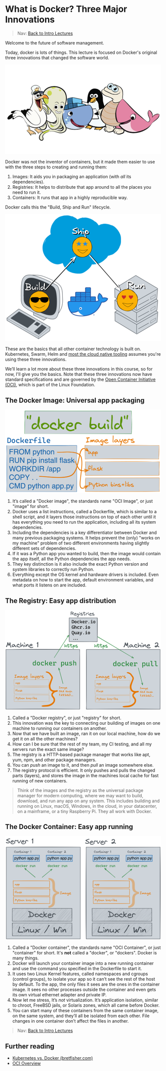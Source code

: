 # What is Docker? Three Major Innovations

> Nav: [Back to Intro Lectures](../README.md)

Welcome to the future of software management.

Today, docker is lots of things. This lecture is focused on Docker's original three innovations that changed the software world.

![Docker Friends](images/docker-friends.png)

Docker was not the inventor of containers, but it made them easier to use with the three steps to creating and running them:

1. Images: It aids you in packaging an application (with *all* its dependencies).
2. Registries: It helps to distribute that app around to all the places you need to run it.
3. Containers: It runs that app in a highly reproducible way.

Docker calls this the "Build, Ship and Run" lifecycle.

![Docker Build, Ship and Run](images/build-ship-run.excalidraw.png)

These are the basics that all other container technology is built on. Kubernetes, Swarm, Helm and [most the cloud native tooling](https://landscape.cncf.io/) assumes you're using these three innovations.

We’ll learn a lot more about these three innovations in this course, so for now, I'll give you the basics. Note that these three innovations now have standard specifications and are governed by the [Open Container Initiative (OCI)](https://opencontainers.org/about/overview/), which is part of the Linux Foundation.

## The Docker Image: Universal app packaging

![The Docker Image](images/image-basics.excalidraw.png)

1. It’s called a "Docker image", the standards name "OCI Image", or just "image" for short.
2. Docker uses a list instructions, called a Dockerfile, which is similar to a shell script, and it layers those instructions on top of each other until it has everything you need to run the application, including all its system dependencies.
3. Including the dependencies is a key differentiator between Docker and many previous packaging systems. It helps prevent the (only) "works on my machine" problem of two different environments having slightly different sets of dependencies.
4. If it was a Python app you wanted to build, then the image would contain the app itself, all the Python dependencies the app needs.
5. They key distinction is it also include the exact Python version and system libraries to correctly run Python.
6. Everything except the OS kernel and hardware drivers is included. Even metadata on how to start the app, default environment variables, and what ports it listens on are included.

## The Registry: Easy app distribution

![The Docker Registry](images/registry-basics.excalidraw.png)

1. Called a "Docker registry", or just "registry" for short.
1. This innovation was the key to connecting our building of images on one machine to running our containers on another.
1. Now that we have built an image, ran it on our local machine, how do we get it on all the other machines?
1. How can I be sure that the rest of my team, my CI testing, and all my servers run the exact same image?
1. The registry is a HTTP-based package manager that works like apt, yum, npm, and other package managers.
1. You can *push* an image to it, and then *pull* an image somewhere else.
1. The registry protocol is efficient. It only pushes and pulls the changed parts (layers), and stores the image in the machines local cache for fast running of new containers.

> Think of the images and the registry as the universal package manager for modern computing, where we may want to build, download, and run any app on any system. This includes building and running on Linux, macOS, Windows, in the cloud, in your datacenter, on a mainframe, or a tiny Raspberry Pi. They all work with Docker.

## The Docker Container: Easy app running

![The Docker Container](images/container-basics.excalidraw.png)

 1. Called a "Docker container", the standards name "OCI Container", or just "container" for short. It's **not** called a "docker", or "dockers". Docker is many things.
 2. Docker will launch your container image into a new running container and use the command you specified in the Dockerfile to start it.
 3. It uses two Linux Kernel features, called namespaces and cgroups (control groups), to isolate your app so it can’t see the rest of the host by default. To the app, the only files it sees are the ones in the container image. It sees no other processes outside the container and even gets its own virtual ethernet adapter and private IP.
 4. Now let me stress, It’s *not* virtualization. It’s application isolation, similar to chroot, FreeBSD jails, or Solaris zones, which all came before Docker.
 5. You can start many of these containers from the same container image, on the same system, and they’ll all be isolated from each other. File changes in one container don’t affect the files in another.

> Nav: [Back to Intro Lectures](../README.md)

## Further reading

- [Kubernetes vs. Docker (bretfisher.com)](https://www.bretfisher.com/kubernetes-vs-docker/)
- [OCI Overview](https://opencontainers.org/about/overview/)
